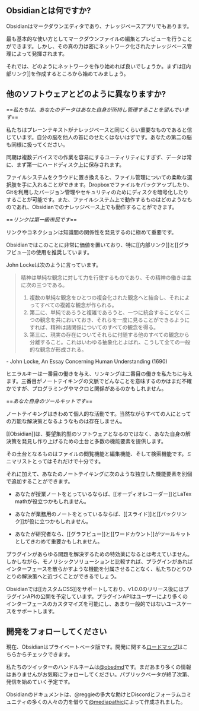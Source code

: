 ## Obsidianとは何ですか?

Obsidianはマークダウンエディタであり、ナレッジベースアプリでもあります。

最も基本的な使い方としてマークダウンファイルの編集とプレビューを行うことができます。しかし、その真の力は密にネットワーク化されたナレッジベース管理によって発揮されます。

それでは、どのようにネットワークを作り始めれば良いでしょうか。まずは[[内部リンク]]を作成するところから始めてみましょう。
	
## 他のソフトウェアとどのように異なりますか?

==*私たちは、あなたのデータはあなた自身が所持し管理することを望んでいます*==

私たちはプレーンテキストがナレッジベースと同じくらい重要なものであると信じています。自分の脳を他人の首にのせたくはないはずです。あなたの第二の脳も同様に扱ってください。

同期は複数デバイスでの作業を容易にするユーティリティにすぎず、データは常に、まず第一にハードディスク上に保存されます。

ファイルシステムをクラウドに置き換えると、ファイル管理についての柔軟な選択肢を手に入れることができます。Dropboxでファイルをバックアップしたり、Gitを利用したバージョン管理やセキュリティのためにディスクを暗号化したりすることが可能です。また、ファイルシステム上で動作するものはどのようなものであれ、Obsidianでのナレッジベース上でも動作することができます。

==*リンクは第一級市民です*==

リンクやコネクションは知識間の関係性を発見するのに極めて重要です。

Obsidianではこのことに非常に価値を置いており、特に[[内部リンク]]と[[グラフビュー]]の使用を推奨しています。
	
John Lockeは次のように言っています。

>精神は単純な観念に対して力を行使するものであり、その精神の働きは主に次の三つである。
> 1. 複数の単純な観念をひとつの複合化された観念へと結合し、それによってすべての複雑な観念が作られる。
> 2. 第二に、単純であろうと複雑であろうと、一つに統合することなく二つの観念を共においておき、それらを一度に見ることができるようにすれば、精神は諸関係についてのすべての観念を得る。
> 3. 第三に、現実の存在についてそれらに付随する他のすべての観念から分離すること。これはいわゆる抽象化とよばれ、こうして全ての一般的な観念が形成される。

 \- John Locke, An Essay Concerning Human Understanding (1690)

ヒエラルキーは一番目の働きを与え、リンキングは二番目の働きを私たちに与えます。三番目がノートテイキングの文脈でどんなことを意味するのかはまだ不確かですが、プログラミングやマクロと関係があるのかもしれません。

==*あなた自身のツールキットです*==

ノートテイキングはきわめて個人的な活動です。当然ながらすべての人にとっての万能な解決策となるようなものは存在しません。

 [[Obsidian]]は、要望集約型のソフトウェアとなるのではなく、あなた自身の解決策を発見し作り上げるための土台と多数の機能要素を提供します。

その土台となるものはファイルの閲覧機能と編集機能、そして検索機能です。ミニマリストとってはそれだけで十分です。

それに加えて、あなたのノートテイキングに次のような独立した機能要素を別個で追加することができます。

- あなたが授業ノートをとっているならば、[[オーディオレコーダー]]とLaTex mathが役立つかもしれません。

- あなたが業務用のノートをとっているならば、[[スライド]]と[[バックリンク]]が役に立つかもしれません。

- あなたが研究者なら、[[グラフビュー]]と[[ワードカウント]]がツールキットとしてきわめて重要かもしれません。

プラグインがあらゆる問題を解決するための特効薬になるとは考えていません。しかしながら、モノリシックソリューションと比較すれば、プラグインがあればインターフェースを散らかすような機能を付属させることなく、私たちひとりひとりの解決策へと近づくことができるでしょう。

Obsidianでは[[カスタムCSS]]をサポートしており、v1.0.0のリリース後にはプラグインAPIの公開を予定しています。プラグインAPIはユーザーにより多くのインターフェースのカスタマイズを可能にし、あまり一般的ではないユースケースをサポートします。

## 開発をフォローしてください

現在、Obsidianはプライベートベータ版です。開発に関する[ロードマップ](https://trello.com/b/Psqfqp7I/obsidian-roadmap)はこちらからチェックできます。

私たちのツイッターのハンドルネームは[@obsdmd](https://twitter.com/obsdmd)です。まだあまり多くの情報はありませんがお気軽にフォローしてください。パブリックベータが終了次第、発信を始めていく予定です。

Obsidianのドキュメントは、@reggieの多大な助けとDiscordとフォーラムコミュニティの多くの人々の力を借りて[@mediapathic](http://mediapathic.net)によって作成されました。